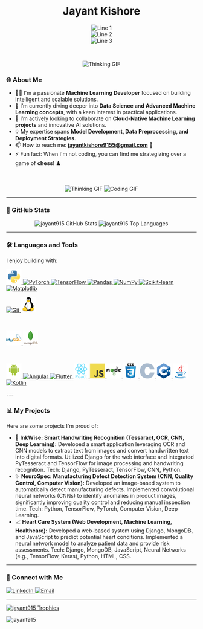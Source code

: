 <h1 align="center">Jayant Kishore</h1>
<p align="center">
  <img src="https://readme-typing-svg.herokuapp.com?font=Fira+Code&pause=1000&color=FF0000&center=true&vCenter=true&width=490&lines=I+am+a+passionate+developer+from+India!" alt="Line 1" /><br>
  <img src="https://readme-typing-svg.herokuapp.com?font=Fira+Code&pause=1000&color=FF0000&center=true&vCenter=true&width=490&lines=Currently+pursuing+my+Btech+in+CSE+from&startRepeating=2000" alt="Line 2" /><br>
<img src="https://readme-typing-svg.herokuapp.com?font=Fira+Code&pause=1000&color=FF0000&center=true&vCenter=true&width=490&lines=Sarala+Birla+University&startRepeating=4000" alt="Line 3" />
</p>

<br>
<p align="center">
    <img src="https://media1.giphy.com/media/v1.Y2lkPTc5MGI3NjExZXl6MW9xNjZqMmg4MGlkdzdmZXR3b2Jobmk3b3VncXlheWJwcDYwayZlcD12MV9pbnRlcm5hbF9naWZfYnlfaWQmY3Q9Zw/HCevnBRJE6Z6n2VqlG/giphy.gif" alt="Thinking GIF" height=250 width="550" />

  </p>

### 🌐 About Me

- 👨‍💻 I'm a passionate **Machine Learning Developer** focused on building intelligent and scalable solutions.
- 🌱 I’m currently diving deeper into **Data Science and Advanced Machine Learning concepts**, with a keen interest in practical applications.
- 🤝 I’m actively looking to collaborate on **Cloud-Native Machine Learning projects** and innovative AI solutions.
- 💡 My expertise spans **Model Development, Data Preprocessing, and Deployment Strategies**.
- 📫 How to reach me: **jayantkishore9155@gmail.com** 📧
- ⚡ Fun fact: When I'm not coding, you can find me strategizing over a game of **chess**! ♟️

<br>
<p align="center">
 <img src="https://media3.giphy.com/media/v1.Y2lkPTc5MGI3NjExazMyaWZ5aTN2ZzRzejY3Zml0cXl2bng0MnUwNW1rMm9mdHNjcXVrbSZlcD12MV9pbnRlcm5hbF9naWZfYnlfaWQmY3Q9Zw/6OrCT1jVbonHG/giphy.gif" alt="Thinking GIF" width="350" />
  <img src="https://media3.giphy.com/media/v1.Y2lkPTc5MGI3NjExdndlbXcwZXZidXRsaHdiYW9peWp1YnZxb3Jtamtmc2VydHpydjdpNiZlcD12MV9pbnRlcm5hbF9naWZfYnlfaWQmY3Q9Zw/xTiTnx37nc3vjsdeLK/giphy.gif" alt="Coding GIF" width="350" />
</p>

---

### 🚀 GitHub Stats

<p align="center">
  <img src="https://github-readme-stats.vercel.app/api?username=jayant915&show_icons=true&locale=en&theme=nord" alt="jayant915 GitHub Stats" />
  <img src="https://github-readme-stats.vercel.app/api/top-langs?username=jayant915&show_icons=true&locale=en&layout=compact&theme=nord" alt="jayant915 Top Languages" />
</p>

---

### 🛠️ Languages and Tools

I enjoy building with:
<p align="left">
  <a href="https://www.python.org" target="_blank" rel="noreferrer"> <img src="https://raw.githubusercontent.com/devicons/devicon/master/icons/python/python-original.svg" alt="Python" width="40" height="40"/> </a>
  <a href="https://pytorch.org/" target="_blank" rel="noreferrer"> <img src="https://www.vectorlogo.zone/logos/pytorch/pytorch-icon.svg" alt="PyTorch" width="40" height="40"/> </a>
  <a href="https://www.tensorflow.org" target="_blank" rel="noreferrer"> <img src="https://www.vectorlogo.zone/logos/tensorflow/tensorflow-icon.svg" alt="TensorFlow" width="40" height="40"/> </a>
  <a href="https://pandas.pydata.org/" target="_blank" rel="noreferrer"> <img src="https://cdn.jsdelivr.net/gh/devicons/devicon@latest/icons/pandas/pandas-original.svg" alt="Pandas" width="40" height="40"/> </a>
  <a href="https://numpy.org/" target="_blank" rel="noreferrer"> <img src="https://cdn.jsdelivr.net/gh/devicons/devicon@latest/icons/numpy/numpy-original.svg" alt="NumPy" width="40" height="40"/> </a>
  <a href="https://scikit-learn.org/" target="_blank" rel="noreferrer"> <img src="https://cdn.jsdelivr.net/gh/devicons/devicon@latest/icons/scikitlearn/scikitlearn-original.svg" alt="Scikit-learn" width="40" height="40"/> </a>
  <a href="https://matplotlib.org/" target="_blank" rel="noreferrer"> <img src="https://cdn.jsdelivr.net/gh/devicons/devicon@latest/icons/matplotlib/matplotlib-original.svg" alt="Matplotlib" width="40" height="40"/> </a>

  <br>

  <a href="https://git-scm.com/" target="_blank" rel="noreferrer"> <img src="https://www.vectorlogo.zone/logos/git-scm/git-scm-icon.svg" alt="Git" width="40" height="40"/> </a>
  <a href="https://www.linux.org/" target="_blank" rel="noreferrer"> <img src="https://raw.githubusercontent.com/devicons/devicon/master/icons/linux/linux-original.svg" alt="Linux" width="40" height="40"/> </a>
  
  <br>

  <a href="https://www.mysql.com/" target="_blank" rel="noreferrer"> <img src="https://raw.githubusercontent.com/devicons/devicon/master/icons/mysql/mysql-original-wordmark.svg" alt="MySQL" width="40" height="40"/> </a>
  <a href="https://www.mongodb.com/" target="_blank" rel="noreferrer"> <img src="https://raw.githubusercontent.com/devicons/devicon/master/icons/mongodb/mongodb-original-wordmark.svg" alt="MongoDB" width="40" height="40"/> </a>

  <br>

  <a href="https://developer.android.com" target="_blank" rel="noreferrer"> <img src="https://raw.githubusercontent.com/devicons/devicon/master/icons/android/android-original-wordmark.svg" alt="Android" width="40" height="40"/> </a>
  <a href="https://angular.io" target="_blank" rel="noreferrer"> <img src="https://angular.io/assets/images/logos/angular/angular.svg" alt="Angular" width="40" height="40"/> </a>
  <a href="https://flutter.dev" target="_blank" rel="noreferrer"> <img src="https://www.vectorlogo.zone/logos/flutterio/flutterio-icon.svg" alt="Flutter" width="40" height="40"/> </a>
  <a href="https://reactjs.org/" target="_blank" rel="noreferrer"> <img src="https://raw.githubusercontent.com/devicons/devicon/master/icons/react/react-original-wordmark.svg" alt="React" width="40" height="40"/> </a>
  <a href="https://developer.mozilla.org/en-US/docs/Web/JavaScript" target="_blank" rel="noreferrer"> <img src="https://raw.githubusercontent.com/devicons/devicon/master/icons/javascript/javascript-original.svg" alt="JavaScript" width="40" height="40"/> </a>
  <a href="https://nodejs.org" target="_blank" rel="noreferrer"> <img src="https://raw.githubusercontent.com/devicons/devicon/master/icons/nodejs/nodejs-original-wordmark.svg" alt="Node.js" width="40" height="40"/> </a>
  <a href="https://www.w3schools.com/css/" target="_blank" rel="noreferrer"> <img src="https://raw.githubusercontent.com/devicons/devicon/master/icons/css3/css3-original-wordmark.svg" alt="CSS3" width="40" height="40"/> </a>
  <a href="https://www.cprogramming.com/" target="_blank" rel="noreferrer"> <img src="https://raw.githubusercontent.com/devicons/devicon/master/icons/c/c-original.svg" alt="C" width="40" height="40"/> </a>
  <a href="https://www.w3schools.com/cpp/" target="_blank" rel="noreferrer"> <img src="https://raw.githubusercontent.com/devicons/devicon/master/icons/cplusplus/cplusplus-original.svg" alt="C++" width="40" height="40"/> </a>
  <a href="https://www.java.com" target="_blank" rel="noreferrer"> <img src="https://raw.githubusercontent.com/devicons/devicon/master/icons/java/java-original.svg" alt="Java" width="40" height="40"/> </a>
  <a href="https://kotlinlang.org" target="_blank" rel="noreferrer"> <img src="https://www.vectorlogo.zone/logos/kotlinlang/kotlinlang-icon.svg" alt="Kotlin" width="40" height="40"/> </a>
</p>
---

### 📊 My Projects

Here are some projects I'm proud of:

- 🚀  **InkWise: Smart Handwriting Recognition (Tessaract, OCR, CNN, Deep Learning):** Developed a smart application leveraging OCR and CNN models to extract text from images and convert handwritten text into digital formats. Utilized Django for the web interface and integrated PyTesseract and TensorFlow for image processing and handwriting recognition. Tech: Django, PyTesseract, TensorFlow, CNN, Python. 
- ✨ **NeuroSpec: Manufacturing Defect Detection System (CNN, Quality Control, Computer Vision):**  Developed an image-based system to automatically detect manufacturing defects. Implemented convolutional neural networks (CNNs) to identify anomalies in product images, significantly improving quality control and reducing manual inspection time. Tech: Python, TensorFlow, PyTorch, Computer Vision, Deep Learning. 
- 📈 **Heart  Care  System  (Web Development, Machine  Learning,  Healthcare):**  Developed a web-based system using Django, MongoDB, and JavaScript to predict potential heart conditions. Implemented a neural network model to analyze patient data and provide risk assessments. Tech: Django, MongoDB, JavaScript, Neural Networks (e.g., TensorFlow, Keras), Python, HTML, CSS. 

---

### 🤝 Connect with Me

<p align="left">
  <a href="https://www.linkedin.com/in/jayant-kishore-595a84326/" target="_blank" rel="noreferrer">
    <img src="https://img.shields.io/badge/-LinkedIn-0077B5?style=flat&logo=linkedin&logoColor=white" alt="LinkedIn" />
  </a>
  <a href="mailto:jayantkishore9155@gmail.com" target="_blank" rel="noreferrer">
    <img src="https://img.shields.io/badge/-Email-D14836?style=flat&logo=gmail&logoColor=white" alt="Email" />
  </a>
</p>

---

<p align="left"> <a href="https://github.com/ryo-ma/github-profile-trophy"><img src="https://github-profile-trophy.vercel.app/?username=jayant915&theme=nord" alt="jayant915 Trophies" /></a> </p>
<p align="left"> <img src="https://komarev.com/ghpvc/?username=jayant915&label=Profile%20views&color=0e75b6&style=flat" alt="jayant915" /> </p>
